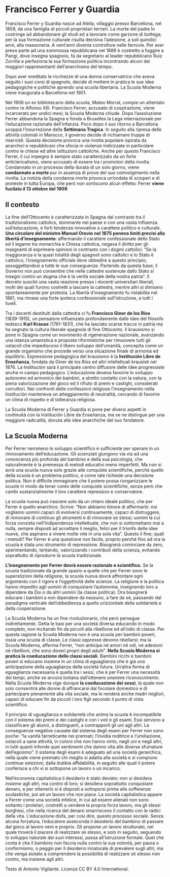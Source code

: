 # Francisco Ferrer y Guardia

Francisco Ferrer y Guardia nasce ad Alella, villaggio presso Barcellona, nel 1859, da una famiglia di piccoli proprietari terrieri. La morte del padre lo costringe ad abbandonare gli studi ed a lavorare come garzone di bottega; per la sua formazione culturale risulta decisiva l’adesione, a soli quindici anni, alla massoneria. A vent’anni diventa controllore nelle ferrovie. Per aver preso parte ad una sommossa repubblicana nel 1886 è costretto a fuggire a Parigi, dove insegna spagnolo, fa da segretario al leader repubblicano Ruiz Zorrilla e perfeziona la sua formazione politica incontrando alcuni dei maggiori rappresentanti dell’anarchismo del tempo.

Dopo aver ereditato le ricchezze di una donna conservatrice che aveva seguito i suoi corsi di spagnolo, decide di mettere in pratica le sue idee pedagogiche e politiche aprendo una scuola libertaria. La Scuola Moderna viene inaugurata a Barcellona nel 1901.

Nel 1906 un ex bibliotecario della scuola, Mateo Morral, compie un attentato contro re Alfonso XIII. Francisco Ferrer, accusato di cospirazione, viene incarcerato per undici mesi; la Scuola Moderna chiude. Dopo l’assoluzione Ferrer abbandona la Spagna e fonda a Bruxelles la Lega internazionale per l’educazione razionale dell’infanzia. Poco dopo il suo ritorno a Barcellona scoppia l’insurrezione della **Settimana Tragica**. In seguito alla ripresa delle attività coloniali in Marocco, il governo decide di richiamare truppe di riservisti. Questa decisione provoca una rivolta popolare ispirata da anarchici e repubblicani che sfocia in violenze indirizzate in particolare contro le chiese ed altre istituzioni cattoliche. Anche per questo Francisco Ferrer, il cui impegno è sempre stato caratterizzato da un forte anticlericalismo, viene accusato di essere tra i promotori della rivolta. Condannato in un processo della durata di un solo giorno, viene **condannato a morte** pur in assenza di prove del suo coinvolgimento nella rivolta. La notizia della condanna morte provoca un’ondata di scioperi e di proteste in tutta Europa, che però non sortiscono alcun effetto: Ferrer **viene fucilato il 13 ottobre del 1909**.

## Il contesto

La fine dell’Ottocento è caratterizzata in Spagna dal contrasto tra il tradizionalismo cattolico, dominante nel paese e con una vasta influenza sull’educazione, e forti tendenze innovative a carattere politico e culturale. **Una circolare del ministro Manuel Orovio nel 1875 poneva limiti precisi alla libertà d’insegnamento**: affermando il carattere confessionale dello Stato ed il legame tra monarchia e Chiesa cattolica, negava il diritto per gli insegnanti di esprimere opinioni in contrasto con i dogmi cattolici: “Se la maggioranza e la quasi totalità degli spagnoli sono cattolici e lo Stato è cattolico, l’insegnamento ufficiale deve obbedire a questo principio, assoggettandosi a tutte le sue conseguenze. Partendo da questa base, il Governo non può consentire che nelle cattedre sostenute dallo Stato si insegni contro un dogma che è la verità sociale della nostra patria”. Il decreto suscitò una vasta reazione presso i docenti universitari liberali, molti dei quali furono costretti a lasciare la cattedra, mentre altri si dimisero spontaneamente per protesta. La libertà d’insegnamento fu ristabilita nel 1881, ma rimase una forte ipoteca confessionale sull’istruzione, a tutti i livelli.

Tra i docenti destituiti dalla cattedra ci fu **Francisco Giner de los Ríos** (1839-1915), un pensatore influenzato profondamente dalle idee del filosofo tedesco **Karl Krause** (1781-1831), che ha lasciato scarse tracce in patria ma ha segnato la cultura liberale spagnola di fine Ottocento. Il krausismo si pone in Spagna come un movimento di rigenerazione nazionale, avanzando una istanza umanistica e proposte riformistiche per rimuovere tutti gli ostacoli che impediscono il libero sviluppo dell’umanità, concepita come un grande organismo che procede verso una situazione finale di armonia ed equilibrio. Espressione pedagogica del krausismo è la **Institución Libre de Enseñanza**, fondata da Giner de los Ríos ed altri intellettuali krausisti nel 1876. La Institución sarà il principale centro diffusore delle idee progressiste anche in campo pedagogico. L’educazione doveva favorire lo sviluppo autonomo ed armonico dei bambini, a stretto contatto con la natura, con la piena valorizzazione del gioco ed il rifiuto di premi e castighi, considerati corruttori. Nei confronti delle confessioni religiose l’insegnamento nella Institución manteneva un atteggiamento di neutralità, cercando di favorire un clima di rispetto e di tolleranza religiosa.

La Scuola Moderna di Ferrer y Guardia si pone per diversi aspetti in continuità con la Institución Libre de Enseñanza, ma se ne distingue per una maggiore radicalità, dovuta alle idee anarchiche del suo fondatore.

## La Scuola Moderna

Per Ferrer nemmeno lo sviluppo scientifico è sufficiente per sperare in un rinnovamento dell’educazione. Gli scienziati giungono via via ad una conoscenza più profonda del bambino e della sua psicologia, che naturalmente è la premessa di metodi educativi meno imperfetti. Ma non si avrà una scuola nuova solo grazie alle conquiste scientifiche, perché quello della scuola è un problema politico, e come tale richiede una decisione politica. Non è difficile immaginare che il potere possa riorganizzare le scuole in modo da tener conto delle conquiste scientifiche, senza però che cambi sostanzialmente il loro carattere repressivo e conservatore.

La scuola nuova può nascere solo da un chiaro ideale politico, che per Ferrer è quello anarchico. Scrive: “Non abbiamo timore di affermarlo: noi vogliamo uomini capaci di evolversi continuamente, capaci di distruggere, di rinnovare di continuo gli strumenti e di rinnovare se stessi; uomini la cui forza consista nell’indipendenza intellettuale, che non si sottomettano mai a nulla, sempre disposti ad accettare il meglio, felici per il trionfo delle idee nuove, che aspirano a vivere molte vite in una sola vita”. Questo il fine; quali i metodi? Per Ferrer è una questione non facile, proprio perché fino ad ora la scuola è stata uno strumento di repressione. Bisognerà cominciare da zero, sperimentando, tentando, valorizzando i contributi della scienza, evitando soprattutto di riprodurre la scuola tradizionale.

**L’insegnamento per Ferrer dovrà essere razionale e scientifico.** Se la scuola tradizionale dà grande spazio a quelle che per Ferrer sono le superstizioni della religione, la scuola nuova dovrà affrontare ogni argomento con il rigore e l’oggettività delle scienze. La religione e la politica hanno impedito agli uomini di conquistare l’autonomia, insegnando loro a dipendere da Dio o da altri uomini (la classe politica). Ora bisognerà educare i bambini a non dipendere da nessuno, a fare da sé, passando dal paradigma verticale dell’obbedienza a quello orizzontale della solidarietà e della cooperazione.

La Scuola Moderna ha un fine rivoluzionario, che però persegue indirettamente. Getta le basi per una società diversa educando in modo completo, non incitando fin da piccoli alla ribellione ed all’odio di classe. Per questa ragione la Scuola Moderna non è una scuola per bambini poveri, ossia una scuola di classe. Le classi oppresse devono ribellarsi; ma la Scuola Moderna, afferma Ferrer, “non anticipa né amori né odi, né adesioni né ribellioni, che sono doveri propri degli adulti”. **Nella Scuola Moderna si pratica la coeducazione delle classi sociali.** Bambini ricchi e bambini poveri si educano insieme in un clima di eguaglianza che è già una anticipazione della uguaglianza della società futura. Un’altra forma di eguaglianza necessaria è quella tra i sessi, che è per Ferrer una necessità dei tempi, anche se ancora lontana dall’ottenere unanime riconoscimento. Nella Scuola Moderna vige dunque **la coeducazione dei sessi**, la quale non solo consentirà alle donne di affrancarsi dal focolare domestico e di partecipare pienamente alla vita sociale, ma le renderà anche madri migliori, capaci di educare fin da piccoli i loro figli secondo il punto di vista scientifico.

Il principio di uguaglianza e solidarietà che anima la scuola è incompatibile con il sistema dei premi e dei castighi e con i voti e gli esami. Essi servono a classificare gli alunni, a distinguerli, a contrapporli gli uni agli altri. Le conseguenze negative causate dal sistema degli esami per Ferrer non sono poche: “la vanità farneticante nei premiati; l’invidia roditrice e l’umiliazione, ostacoli a sane attività, in coloro che non hanno vinto; negli uni e negli altri, in tutti quanti infonde quei sentimenti che danno vita alle diverse sfumature dell’egoismo”. Il sistema degli esami è adeguato ad una società gerarchica, nella quale viene premiato chi meglio si adatta alla società e si compiono continue selezioni, dalla dubbia affidabilità, in seguito alle quali il potere conferisce a chi vi si sottopone un lavoro o un incarico.

Nell’economia capitalistica il desiderio è stato deviato: non si desidera *insieme* agli altri, ma *contro* di loro; si desidera soprattutto conquistare denaro, e per ottenerlo si è disposti a sottoporsi prima alle sofferenze scolastiche, poi ad un lavoro che non piace. La società capitalistica appare a Ferrer come una società infelice, in cui ad essere alienati non sono soltanto i proletari, costretti a vendere la propria forza lavoro, ma gli stessi borghesi, che nella ricerca del denaro smarriscono il contatto con le radici della vita. L’educazione disfa, per così dire, questo processo sociale. Senza alcuna forzatura, l’educatore asseconda il desiderio del bambino di passare dal gioco al lavoro vero e proprio. Gli propone un lavoro strutturato, nel quale troverà il piacere di realizzare sé stesso, e solo in seguito, seguendo lo sviluppo naturale dei suoi interessi, passa all’istruzione formale. Quel che conta è che il bambino non faccia nulla contro la sua volontà, per paura o conformismo, o peggio per il desiderio innaturale di prevalere sugli altri, ma che venga aiutato a comprendere la possibilità di realizzare sé stesso non contro, ma insieme agli altri.

Testo di Antonio Vigilante. Licenza CC BY 4.0 International.
